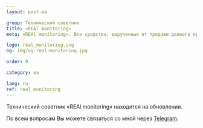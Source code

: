 ```yaml
---
layout: post-ea

group: Технический советник
title: «REAl monitoring»
meta: «REAl monitoring». Все средства, вырученные от продажи данного продукта, будут направлены на развитие проекта и благотворительность.

logo: real_monitoring.svg
og: img/og-real-monitoring.jpg

order: 9

category: ea

lang: ru
ref: real_monitoring
---
```


Технический советник «REAl monitoring» находится на обновлении.

По всем вопросам Вы можете связаться со мной через <a href="https://t.me/chutkoy" target="_blank">Telegram</a>.
